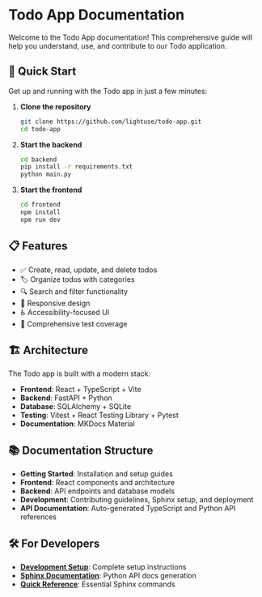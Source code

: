 # Todo App Documentation

Welcome to the Todo App documentation! This comprehensive guide will help you understand, use, and contribute to our Todo application.

## 🚀 Quick Start

Get up and running with the Todo app in just a few minutes:

1. **Clone the repository**
   ```bash
   git clone https://github.com/lightuse/todo-app.git
   cd todo-app
   ```

2. **Start the backend**
   ```bash
   cd backend
   pip install -r requirements.txt
   python main.py
   ```

3. **Start the frontend**
   ```bash
   cd frontend
   npm install
   npm run dev
   ```

## 📋 Features

- ✅ Create, read, update, and delete todos
- 🏷️ Organize todos with categories
- 🔍 Search and filter functionality
- 📱 Responsive design
- ♿ Accessibility-focused UI
- 🧪 Comprehensive test coverage

## 🏗️ Architecture

The Todo app is built with a modern stack:

- **Frontend**: React + TypeScript + Vite
- **Backend**: FastAPI + Python
- **Database**: SQLAlchemy + SQLite
- **Testing**: Vitest + React Testing Library + Pytest
- **Documentation**: MKDocs Material

## 📚 Documentation Structure

- **Getting Started**: Installation and setup guides
- **Frontend**: React components and architecture
- **Backend**: API endpoints and database models  
- **Development**: Contributing guidelines, Sphinx setup, and deployment
- **API Documentation**: Auto-generated TypeScript and Python API references

## 🛠️ For Developers

- **[Development Setup](development/setup.md)**: Complete setup instructions
- **[Sphinx Documentation](development/sphinx-setup.md)**: Python API docs generation
- **[Quick Reference](development/sphinx-quick-ref.md)**: Essential Sphinx commands

